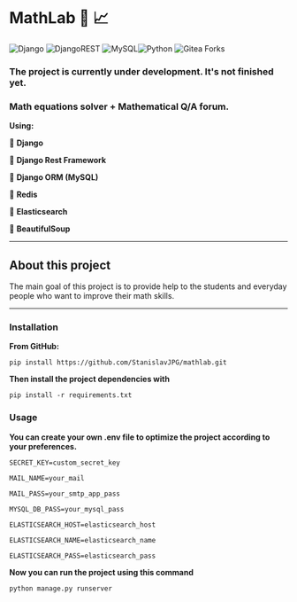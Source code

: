 # MathLab :triangular_ruler: :chart_with_upwards_trend:

![Django](https://img.shields.io/badge/django-%23092E20.svg?style=for-the-badge&logo=django&logoColor=white)
![DjangoREST](https://img.shields.io/badge/DJANGO-REST-ff1709?style=for-the-badge&logo=django&logoColor=white&color=ff1709&labelColor=gray)
![MySQL](https://img.shields.io/badge/mysql-4479A1.svg?style=for-the-badge&logo=mysql&logoColor=white)![Python](https://img.shields.io/badge/python-3.11-orange)
![Gitea Forks](https://img.shields.io/github/forks/StanislavJPG/mathlab)

### The project is currently under development. It's not finished yet.
### **Math equations solver + Mathematical Q/A forum.** 
**Using:**

 :small_orange_diamond: **Django**

 :small_orange_diamond: **Django Rest Framework**

 :small_orange_diamond: **Django ORM (MySQL)**

 :small_orange_diamond: **Redis**

 :small_orange_diamond: **Elasticsearch**

 :small_orange_diamond: **BeautifulSoup**

----

## About this project
The main goal of this project is to provide help to the students and everyday people who want to 
improve their math skills.

---

### Installation

**From GitHub:**

```commandline
pip install https://github.com/StanislavJPG/mathlab.git
```

**Then install the project dependencies with**
```commandline
pip install -r requirements.txt
```

### Usage
**You can create your own .env file to optimize the project according to your preferences.**

```dotenv
SECRET_KEY=custom_secret_key

MAIL_NAME=your_mail

MAIL_PASS=your_smtp_app_pass

MYSQL_DB_PASS=your_mysql_pass

ELASTICSEARCH_HOST=elasticsearch_host

ELASTICSEARCH_NAME=elasticsearch_name

ELASTICSEARCH_PASS=elasticsearch_pass
```

**Now you can run the project using this command**

```commandline
python manage.py runserver
```
